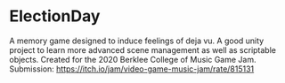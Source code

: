 # ElectionDay
A memory game designed to induce feelings of deja vu. A good unity project to learn more advanced scene management as well as scriptable objects. Created for the 2020 Berklee College of Music Game Jam. Submission: https://itch.io/jam/video-game-music-jam/rate/815131
